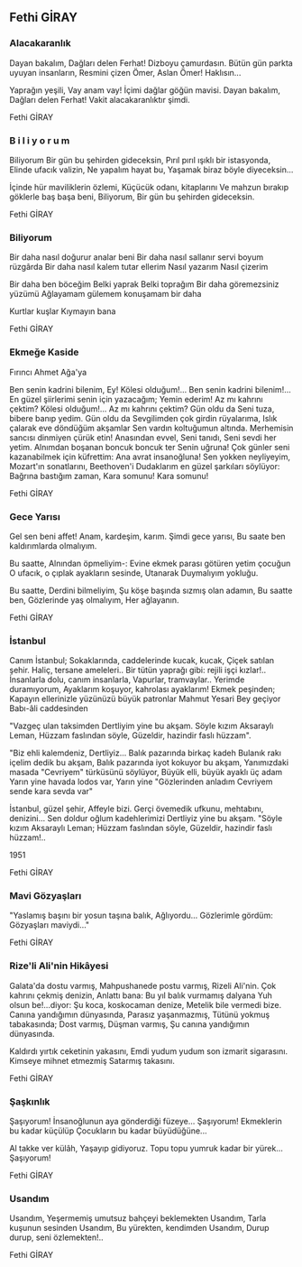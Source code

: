 ## Fethi GİRAY

### Alacakaranlık

Dayan bakalım, 
Dağları delen Ferhat! 
Dizboyu çamurdasın. 
Bütün gün parkta uyuyan insanların, 
Resmini çizen Ömer, 
Aslan Ömer! 
Haklısın... 

Yaprağın yeşili, 
Vay anam vay! 
İçimi dağlar göğün mavisi. 
Dayan bakalım, 
Dağları delen Ferhat! 
Vakit alacakaranlıktır şimdi.

Fethi GİRAY

### B i l i y o r u m

Biliyorum 
Bir gün bu şehirden gideceksin, 
Pırıl pırıl ışıklı bir istasyonda, 
Elinde ufacık valizin, 
Ne yapalım hayat bu, 
Yaşamak biraz böyle diyeceksin... 

İçinde hür maviliklerin özlemi, 
Küçücük odanı, kitaplarını 
Ve mahzun bırakıp göklerle baş başa beni, 
Biliyorum, 
Bir gün bu şehirden gideceksin.

Fethi GİRAY

### Biliyorum

Bir daha nasıl doğurur analar beni
Bir daha nasıl sallanır servi boyum rüzgârda
Bir daha nasıl kalem tutar ellerim
Nasıl yazarım
Nasıl çizerim

Bir daha ben böceğim
Belki yaprak
Belki toprağım
Bir daha göremezsiniz yüzümü
Ağlayamam gülemem konuşamam bir daha

Kurtlar kuşlar
Kıymayın bana

Fethi GİRAY

### Ekmeğe Kaside

Fırıncı Ahmet Ağa'ya


Ben senin kadrini bilenim,
Ey! Kölesi olduğum!...
Ben senin kadrini bilenim!...
En güzel şiirlerimi senin için yazacağım;
Yemin ederim!
Az mı kahrını çektim?
Kölesi olduğum!...
Az mı kahrını çektim?
Gün oldu da
Seni tuza, bibere banıp yedim.
Gün oldu da
Sevgilimden çok girdin rüyalarıma,
Islık çalarak eve döndüğüm akşamlar
Sen vardın koltuğumun altında.
Merhemisin sancısı dinmiyen çürük etin!
Anasından evvel,
Seni tanıdı,
Seni sevdi her yetim.
Alnımdan boşanan boncuk boncuk ter
Senin uğruna!
Çok günler seni kazanabilmek için küfrettim:
Ana avrat insanoğluna!
Sen yokken neyliyeyim,
Mozart'ın sonatlarını, Beethoven'i
Dudaklarım en güzel şarkıları söylüyor:
Bağrına bastığım zaman,
Kara somunu!
Kara somunu!

Fethi GİRAY

### Gece Yarısı

Gel sen beni affet!
Anam, kardeşim, karım.
Şimdi gece yarısı,
Bu saate ben kaldırımlarda olmalıyım.

Bu saatte,
Alnından öpmeliyim-:
Evine ekmek parası götüren yetim çocuğun
O ufacık, o çıplak ayakların sesinde,
Utanarak
Duymalıyım yokluğu.

Bu saatte,
Derdini bilmeliyim,
Şu köşe başında sızmış olan adamın,
Bu saatte ben,
Gözlerinde yaş olmalıyım,
Her ağlayanın.

Fethi GİRAY

### İstanbul

Canım İstanbul;
Sokaklarında, caddelerinde kucak, kucak,
Çiçek satılan şehir.
Haliç, tersane ameleleri..
Bir tütün yaprağı gibi: rejili işçi kızlar!..
İnsanlarla dolu, canım insanlarla,
Vapurlar, tramvaylar..
Yerimde duramıyorum,
Ayaklarım koşuyor, kahrolası ayaklarım!
Ekmek peşinden;
Kapayın ellerinizle yüzünüzü büyük patronlar
Mahmut Yesari Bey geçiyor Babı-âli caddesinden

"Vazgeç ulan taksimden
Dertliyim yine bu akşam.
Söyle kızım Aksaraylı Leman,
Hüzzam faslından söyle,
Güzeldir, hazindir faslı hüzzam".

"Biz ehli kalemdeniz,
Dertliyiz...
Balık pazarında birkaç kadeh
Bulanık rakı içelim dedik bu akşam,
Balık pazarında iyot kokuyor bu akşam,
Yanımızdaki masada "Cevriyem" türküsünü söylüyor,
Büyük elli, büyük ayaklı üç adam
Yarın yine havada lodos var,
Yarın yine
"Gözlerinden anladım Cevriyem sende kara sevda var"

İstanbul, güzel şehir,
Affeyle bizi.
Gerçi övemedik ufkunu, mehtabını, denizini...
Sen doldur oğlum kadehlerimizi
Dertliyiz yine bu akşam.
"Söyle kızım Aksaraylı Leman;
Hüzzam faslından söyle,
Güzeldir, hazindir faslı hüzzam!..

1951

Fethi GİRAY

### Mavi Gözyaşları

"Yaslamış başını bir yosun taşına balık,
Ağlıyordu...
Gözlerimle gördüm:
Gözyaşları maviydi..."

Fethi GİRAY

###  Rize'li Ali'nin Hikâyesi

Galata'da dostu varmış,
Mahpushanede postu varmış,
Rizeli Ali'nin.
Çok kahrını çekmiş denizin,
Anlattı bana:
Bu yıl balık vurmamış dalyana
Yuh olsun be!...diyor:
Şu koca, koskocaman denize,
Metelik bile vermedi bize.
Canına yandığımın dünyasında,
Parasız yaşanmazmış,
Tütünü yokmuş tabakasında;
Dost varmış,
Düşman varmış,
Şu canına yandığımın dünyasında.

Kaldırdı yırtık ceketinin yakasını,
Emdi yudum yudum son izmarit sigarasını.
Kimseye mihnet etmezmiş
Satarmış takasını.

Fethi GİRAY

### Şaşkınlık

Şaşıyorum! 
İnsanoğlunun aya gönderdiği füzeye... 
Şaşıyorum! 
Ekmeklerin bu kadar küçülüp 
Çocukların bu kadar büyüdüğüne... 

Al takke ver külâh, 
Yaşayıp gidiyoruz. 
Topu topu yumruk kadar bir yürek... 
Şaşıyorum!

Fethi GİRAY

### Usandım

Usandım, 
Yeşermemiş umutsuz bahçeyi beklemekten
Usandım,
Tarla kuşunun sesinden
Usandım,
Bu yürekten, kendimden
Usandım,
Durup durup, seni özlemekten!..

Fethi GİRAY